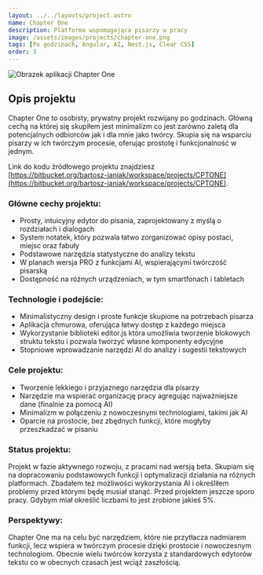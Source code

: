 ```yaml
---
layout: ../../layouts/project.astro
name: Chapter One
description: Platforma wspomagająca pisarzy w pracy
image: /assets/images/projects/chapter-one.png
tags: [Po godzinach, Angular, AI, Nest.js, Clear CSS]
order: 3
---
```


![Obrazek aplikacji Chapter One](/assets/images/projects/chapter-one.png)
## Opis projektu

Chapter One to osobisty, prywatny projekt rozwijany po godzinach. Główną cechą na której się skupiłem jest minimalizm co jest zarówno zaletą dla potencjalnych odbiorców jak i dla mnie jako twórcy. Skupia się na wsparciu pisarzy w ich twórczym procesie, oferując prostotę i funkcjonalność w jednym.

Link do kodu źródłowego projektu znajdziesz [https://bitbucket.org/bartosz-janiak/workspace/projects/CPTONE](https://bitbucket.org/bartosz-janiak/workspace/projects/CPTONE).


### Główne cechy projektu:

- Prosty, intuicyjny edytor do pisania, zaprojektowany z myślą o rozdziałach i dialogach
- System notatek, który pozwala łatwo zorganizować opisy postaci, miejsc oraz fabuły
- Podstawowe narzędzia statystyczne do analizy tekstu
- W planach wersja PRO z funkcjami AI, wspierającymi twórczość pisarską
- Dostępność na różnych urządzeniach, w tym smartfonach i tabletach

### Technologie i podejście:

- Minimalistyczny design i proste funkcje skupione na potrzebach pisarza
- Aplikacja chmurowa, oferująca łatwy dostęp z każdego miejsca
- Wykorzystanie biblioteki editor.js która umożliwia tworzenie blokowych struktu tekstu i pozwala tworzyć własne komponenty edycyjne
- Stopniowe wprowadzanie narzędzi AI do analizy i sugestii tekstowych

### Cele projektu:

- Tworzenie lekkiego i przyjaznego narzędzia dla pisarzy
- Narzędzie ma wspierać organizację pracy agregując najważniejsze dane (finalnie za pomocą AI)
- Minimalizm w połączeniu z nowoczesnymi technologiami, takimi jak AI
- Oparcie na prostocie, bez zbędnych funkcji, które mogłyby przeszkadzać w pisaniu

### Status projektu:

Projekt w fazie aktywnego rozwoju, z pracami nad wersją beta. Skupiam się na dopracowaniu podstawowych funkcji i optymalizacji działania na różnych platformach. Zbadałem też możliwości wykorzystania AI i określiłem problemy przed którymi będę musiał stanąć. Przed projektem jeszcze sporo pracy. Gdybym miał określić liczbami to jest zrobione jakieś 5%.

### Perspektywy:

Chapter One ma na celu być narzędziem, które nie przytłacza nadmiarem funkcji, lecz wspiera w twórczym procesie dzięki prostocie i nowoczesnym technologiom. Obecnie wielu twórców korzysta z standardowych edytorów tekstu co w obecnych czasach jest wciąż zaszłością.